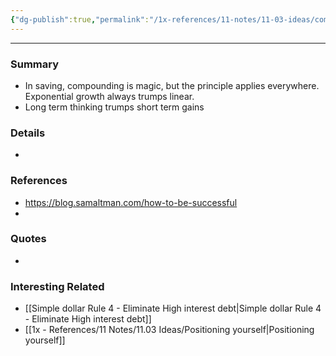 ```yaml
---
{"dg-publish":true,"permalink":"/1x-references/11-notes/11-03-ideas/compounding-is-magic/","title":"Compounding is magic","created":"2024-02-14T20:18:34.277+03:00","updated":"2024-02-14T20:18:34.277+03:00"}
---
```


---

### Summary
- In saving, compounding is magic, but the principle applies everywhere. Exponential growth always trumps linear.
- Long term thinking trumps short term gains

### Details
- 

### References
- https://blog.samaltman.com/how-to-be-successful
- 

### Quotes
-

### Interesting Related
- [[Simple dollar Rule 4 - Eliminate High interest debt\|Simple dollar Rule 4 - Eliminate High interest debt]]
- [[1x - References/11 Notes/11.03 Ideas/Positioning yourself\|Positioning yourself]]